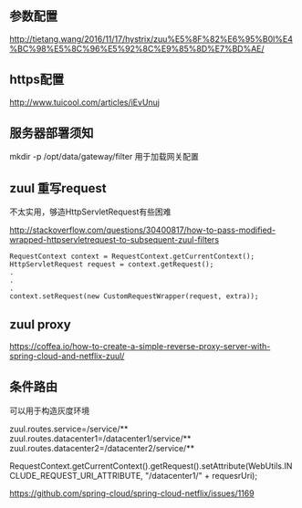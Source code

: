 
## 参数配置

http://tietang.wang/2016/11/17/hystrix/zuu%E5%8F%82%E6%95%B0l%E4%BC%98%E5%8C%96%E5%92%8C%E9%85%8D%E7%BD%AE/

## https配置
http://www.tuicool.com/articles/iEvUnuj

## 服务器部署须知

mkdir -p /opt/data/gateway/filter
用于加载网关配置



## zuul 重写request

不太实用，够造HttpServletRequest有些困难

http://stackoverflow.com/questions/30400817/how-to-pass-modified-wrapped-httpservletrequest-to-subsequent-zuul-filters

```
RequestContext context = RequestContext.getCurrentContext();
HttpServletRequest request = context.getRequest();
.
.
. 
context.setRequest(new CustomRequestWrapper(request, extra));
```



## zuul proxy
https://coffea.io/how-to-create-a-simple-reverse-proxy-server-with-spring-cloud-and-netflix-zuul/


## 条件路由

可以用于构造灰度环境

zuul.routes.service=/service/** 
zuul.routes.datacenter1=/datacenter1/service/** 
zuul.routes.datacenter2=/datacenter2/service/**

RequestContext.getCurrentContext().getRequest().setAttribute(WebUtils.INCLUDE_REQUEST_URI_ATTRIBUTE, "/datacenter1/" + requesrUri);


https://github.com/spring-cloud/spring-cloud-netflix/issues/1169



